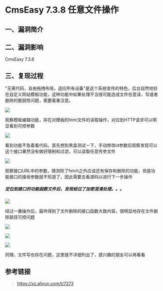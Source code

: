 CmsEasy 7.3.8 任意文件操作
==========================

一、漏洞简介
------------

二、漏洞影响
------------

CmsEasy 7.3.8

三、复现过程
------------

"无需代码，自由拖拽布局，适应所有设备"是这个系统宣传的特色，后台自然地存在自定义网站模板功能，这种功能中如果处理不当很可能造成文件任意读、写或者删除的脆弱性问题，需要着重注意。

![](resource/CmsEasy7.3.8任意文件操作/media/rId24.png)

观察模板编辑功能，存在对模板的html文件的读取操作，对应到HTTP请求可以明显看到可控参数

![](resource/CmsEasy7.3.8任意文件操作/media/rId25.png)

看到功能不急着看代码，首先想到黑盒测试一下，手动修改id参数后观察发现可以这个接口果然没有做好限制和过滤，可以读取任意传参文件

![](resource/CmsEasy7.3.8任意文件操作/media/rId26.png)

观察接口URL中的参数，猜测除了fetch之外应该还有保存和删除的功能，但是功能接口的接收参数就不知道了，因此需要去看源码以进行下一步操作

##### 定位到接口的功能函数文件后，发现经过了加密混淆处理。。。

![](resource/CmsEasy7.3.8任意文件操作/media/rId28.png)

经过一番操作后，最终得到了文件删除的接口函数大致内容，很明显地存在文件删除路径可控问题

![](resource/CmsEasy7.3.8任意文件操作/media/rId29.png)

![](resource/CmsEasy7.3.8任意文件操作/media/rId30.png)

![](resource/CmsEasy7.3.8任意文件操作/media/rId31.png)

同理，文件写也存在问题，这里就不详细列出了，感兴趣的朋友可以再看看

参考链接
--------

> https://xz.aliyun.com/t/7273
